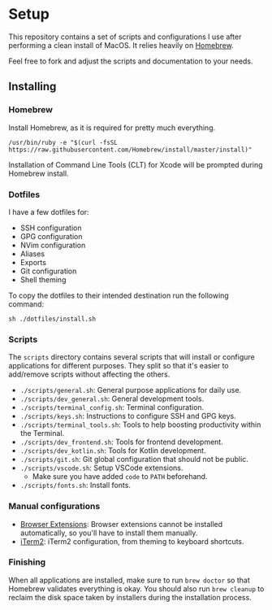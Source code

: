 # Setup

This repository contains a set of scripts and configurations I use after performing a clean install of MacOS.
It relies heavily on [Homebrew](http://brew.sh/).

Feel free to fork and adjust the scripts and documentation to your needs.

## Installing

### Homebrew

Install Homebrew, as it is required for pretty much everything.

```shell
/usr/bin/ruby -e "$(curl -fsSL https://raw.githubusercontent.com/Homebrew/install/master/install)"
```

Installation of Command Line Tools (CLT) for Xcode will be prompted during Homebrew install.

### Dotfiles

I have a few dotfiles for:
- SSH configuration
- GPG configuration
- NVim configuration
- Aliases
- Exports
- Git configuration
- Shell theming

To copy the dotfiles to their intended destination run the following command:

```shell
sh ./dotfiles/install.sh
```

### Scripts

The `scripts` directory contains several scripts that will install or configure applications for different purposes. They split so that it's easier to add/remove scripts without affecting the others.

* `./scripts/general.sh`: General purpose applications for daily use.
* `./scripts/dev_general.sh`: General development tools.
* `./scripts/terminal_config.sh`: Terminal configuration.
* `./scripts/keys.sh`: Instructions to configure SSH and GPG keys.
* `./scripts/terminal_tools.sh`: Tools to help boosting productivity within the Terminal.
* `./scripts/dev_frontend.sh`: Tools for frontend development.
* `./scripts/dev_kotlin.sh`: Tools for Kotlin development.
* `./scripts/git.sh`: Git global configuration that should not be public.
* `./scripts/vscode.sh`: Setup VSCode extensions.
  * Make sure you have added `code` to `PATH` beforehand.
* `./scripts/fonts.sh`: Install fonts.

### Manual configurations

* [Browser Extensions](./docs/extensions.md): Browser extensions cannot be installed automatically, so you'll have to install them manually.
* [iTerm2](./docs/iterm2.md): iTerm2 configuration, from theming to keyboard shortcuts.

### Finishing

When all applications are installed, make sure to run `brew doctor` so that Homebrew validates everything is okay. You should also run `brew cleanup` to reclaim the disk space taken by installers during the installation process.
